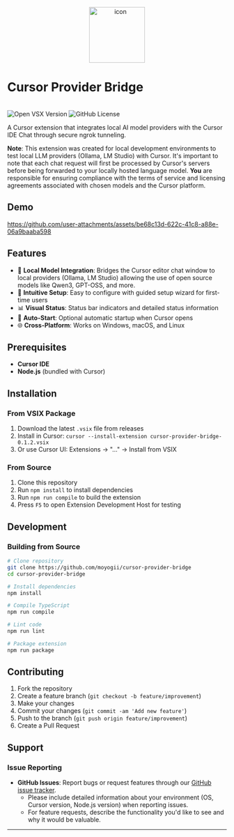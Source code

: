 <p align="center">
<img width="128" height="128" alt="icon" src="https://github.com/user-attachments/assets/0b55f7f9-31cf-4a08-9114-efd4f49e9a41" />
<br>
<h1>Cursor Provider Bridge</h1>
<br>
<img src="https://img.shields.io/open-vsx/v/moyogi/cursor-provider-bridge?style=flat-square" alt="Open VSX Version">
<img src="https://img.shields.io/github/license/moyogii/cursor-provider-bridge?style=flat-square" alt="GitHub License">
</p>

A Cursor extension that integrates local AI model providers with the Cursor IDE Chat through secure ngrok tunneling.

**Note**: This extension was created for local development environments to test local LLM providers (Ollama, LM Studio) with Cursor. It's important to note that each chat request will first be processed by Cursor's servers before being forwarded to your locally hosted language model. **You** are responsible for ensuring compliance with the terms of service and licensing agreements associated with chosen models and the Cursor platform.

## Demo
https://github.com/user-attachments/assets/be68c13d-622c-41c8-a88e-06a9baaba598

## Features

- 🤖 **Local Model Integration**: Bridges the Cursor editor chat window to local providers (Ollama, LM Studio) allowing the use of open source models like Qwen3, GPT-OSS, and more.
- 🎯 **Intuitive Setup**: Easy to configure with guided setup wizard for first-time users
- 📊 **Visual Status**: Status bar indicators and detailed status information
- 🔄 **Auto-Start**: Optional automatic startup when Cursor opens
- 🌐 **Cross-Platform**: Works on Windows, macOS, and Linux

## Prerequisites

- **Cursor IDE**
- **Node.js** (bundled with Cursor)

## Installation

### From VSIX Package
1. Download the latest `.vsix` file from releases
2. Install in Cursor: `cursor --install-extension cursor-provider-bridge-0.1.2.vsix`
3. Or use Cursor UI: Extensions → "..." → Install from VSIX

### From Source
1. Clone this repository
2. Run `npm install` to install dependencies
3. Run `npm run compile` to build the extension
4. Press `F5` to open Extension Development Host for testing

## Development

### Building from Source

```bash
# Clone repository
git clone https://github.com/moyogii/cursor-provider-bridge
cd cursor-provider-bridge

# Install dependencies
npm install

# Compile TypeScript
npm run compile

# Lint code
npm run lint

# Package extension
npm run package
```

## Contributing

1. Fork the repository
2. Create a feature branch (`git checkout -b feature/improvement`)
3. Make your changes
4. Commit your changes (`git commit -am 'Add new feature'`)
5. Push to the branch (`git push origin feature/improvement`)
6. Create a Pull Request

## Support

### Issue Reporting
- **GitHub Issues**: Report bugs or request features through our [GitHub issue tracker](https://github.com/moyogii/cursor-provider-bridge/issues).
  - Please include detailed information about your environment (OS, Cursor version, Node.js version) when reporting issues.
  - For feature requests, describe the functionality you'd like to see and why it would be valuable.
---
